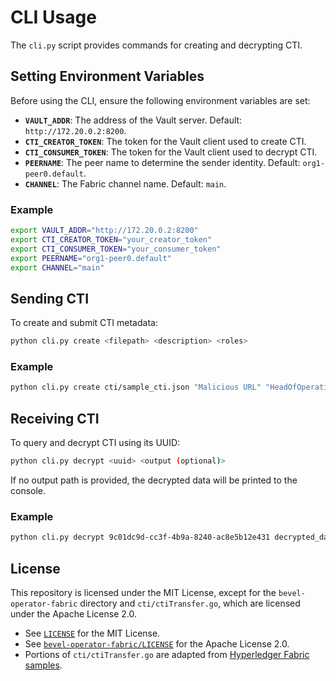 # CLI Usage

The `cli.py` script provides commands for creating and decrypting CTI.

## Setting Environment Variables

Before using the CLI, ensure the following environment variables are set:

- **`VAULT_ADDR`**: The address of the Vault server. Default: `http://172.20.0.2:8200`.
- **`CTI_CREATOR_TOKEN`**: The token for the Vault client used to create CTI.
- **`CTI_CONSUMER_TOKEN`**: The token for the Vault client used to decrypt CTI.
- **`PEERNAME`**: The peer name to determine the sender identity. Default: `org1-peer0.default`.
- **`CHANNEL`**: The Fabric channel name. Default: `main`.

### Example

```bash
export VAULT_ADDR="http://172.20.0.2:8200"
export CTI_CREATOR_TOKEN="your_creator_token"
export CTI_CONSUMER_TOKEN="your_consumer_token"
export PEERNAME="org1-peer0.default"
export CHANNEL="main"
```

## Sending CTI

To create and submit CTI metadata:

```bash
python cli.py create <filepath> <description> <roles>
```

### Example

```bash
python cli.py create cti/sample_cti.json "Malicious URL" "HeadOfOperations,TacticalUnit"
```

## Receiving CTI

To query and decrypt CTI using its UUID:

```bash
python cli.py decrypt <uuid> <output (optional)>
```

If no output path is provided, the decrypted data will be printed to the console.

### Example

```bash
python cli.py decrypt 9c01dc9d-cc3f-4b9a-8240-ac8e5b12e431 decrypted_data.json
```


## License

This repository is licensed under the MIT License, except for the `bevel-operator-fabric` directory and `cti/ctiTransfer.go`, which are licensed under the Apache License 2.0.

- See [`LICENSE`](./LICENSE) for the MIT License.
- See [`bevel-operator-fabric/LICENSE`](./bevel-operator-fabric/LICENSE) for the Apache License 2.0.
- Portions of `cti/ctiTransfer.go` are adapted from [Hyperledger Fabric samples](https://github.com/hyperledger/fabric-samples/blob/main/asset-transfer-basic/chaincode-external/assetTransfer.go).